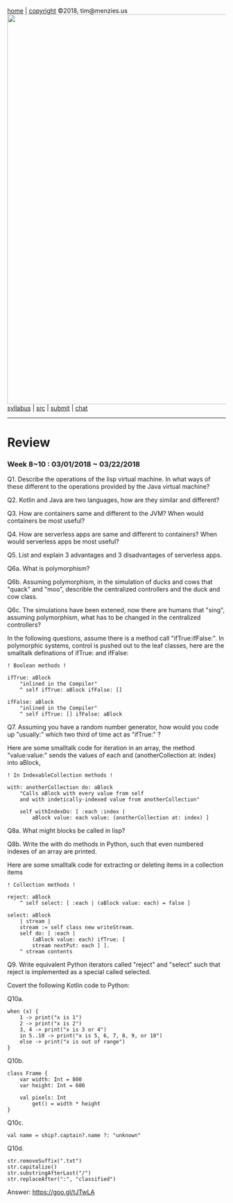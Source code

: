 [home](http://tiny.cc/plm18) |
[copyright](https://github.com/txt/plm18/blob/master/LICENSE.md) &copy;2018, tim&commat;menzies.us
<br>
[<img width=900 src="https://raw.githubusercontent.com/txt/plm18/master/img/banner.png">](http://tiny.cc/plm18)<br>
[syllabus](https://github.com/txt/plm18/blob/master/doc/syllabus.md) |
[src](https://github.com/txt/plm18/tree/master/src) |
[submit](http://tiny.cc/plm18give) |
[chat](https://plm18.slack.com/)


______



# Review

### Week 8~10 : 03/01/2018 ~ 03/22/2018

Q1. Describe the operations of the lisp virtual machine. In what ways of these different to the operations provided by the Java virtual machine?

Q2. Kotlin and Java are two languages, how are they similar and different?

Q3. How are containers same and different to the JVM? When would containers be most useful?

Q4. How are serverless apps are same and different to containers? When would serverless apps be most useful?

Q5. List and explain 3 advantages and 3 disadvantages of serverless apps.

Q6a. What is polymorphism?

Q6b. Assuming polymorphism, in the simulation of ducks and cows that "quack" and "moo", describle the centralized controllers and the duck and cow class. 

Q6c. The simulations have been extened, now there are humans that "sing", assuming polymorphism, what has to be changed in the centralized controllers?

In the following questions, assume there is a method call "ifTrue:ifFalse:". In polymorphic systems, control is pushed out to the leaf classes, here are the smalltalk definations of ifTrue: and ifFalse:

	! Boolean methods !

	ifTrue: aBlock
		"inlined in the Compiler"
		^ self ifTrue: aBlock ifFalse: []

	ifFalse: aBlock
		"inlined in the Compiler"
		^ self ifTrue: [] ifFalse: aBlock

Q7. Assuming you have a random number generator, how would you code up "usually:" which two third of time act as "ifTrue:" ?

Here are some smalltalk code for iteration in an array, the method "value:value:" sends the values of each and (anotherCollection at: index) into aBlock,

	! In IndexableCollection methods ! 

	with: anotherCollection do: aBlock
		"Calls aBlock with every value from self
		and with indetically-indexed value from anotherCollection"

		self withIndexDo: [ :each :index |
			aBlock value: each value: (anotherCollection at: index) ]

Q8a. What might blocks be called in lisp?

Q8b. Write the with do methods in Python, such that even numbered indexes of an array are printed.

Here are some smalltalk code for extracting or deleting items in a collection items

	! Collection methods !

	reject: aBlock
		^ self select: [ :each | (aBlock value: each) = false ]

	select: aBlock
		| stream |
		stream := self class new writeStream.
		self do: [ :each |
			(aBlock value: each) ifTrue: [
			stream nextPut: each ] ].
		^ stream contents

Q9. Write equivalent Python iterators called "reject" and "select" such that reject is implemented as a special called selected. 

Covert the following Kotlin code to Python:

Q10a.

	when (x) {
    	1 -> print("x is 1")
    	2 -> print("x is 2")
    	3, 4 -> print("x is 3 or 4")
    	in 5..10 -> print("x is 5, 6, 7, 8, 9, or 10")
    	else -> print("x is out of range")
	}

Q10b.

	class Frame {
    	var width: Int = 800
    	var height: Int = 600

    	val pixels: Int
        	get() = width * height
	}

Q10c.

	val name = ship?.captain?.name ?: "unknown"

Q10d.

	str.removeSuffix(".txt")
	str.capitalize()
	str.substringAfterLast("/")
	str.replaceAfter(":", "classified")

Answer:
https://goo.gl/tJTwLA
